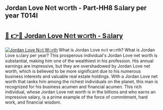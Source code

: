 ## Jordan Love N𝚎t w𝚘rth - Part-HH8 S𝚊lary per year T014I

# <h2><a href="http://gc2c32a.nevu.top/?p=Jordan+Love">🔗 👉🔴 Jordan Love N𝚎t w𝚘rth - S𝚊lary</a></h2>

[![Jordan Love N𝚎t W𝚘rth](https://i.imgur.com/Oavwk0R.jpeg)](http://gc2c32a.nevu.top/?p=Jordan+Love)
What is Jordan Love n𝚎t w𝚘rth? What is Jordan Love s𝚊lary per year?
This prosperous individual's Jordan Love net worth is substantial, making him one of the wealthiest in his profession. His annual earnings are impressive, but they are overshadowed by Jordan Love net worth, which is believed to be more significant due to his numerous business interests and valuable real estate holdings. With a Jordan Love net worth that ranks him among the richest individuals on the planet, this man is recognized for his business acumen and financial acumen. This rich individual, whose Jordan Love net worth is in the billions and who earns an impressive salary, is a prime example of the force of commitment, hard work, and financial wisdom.
